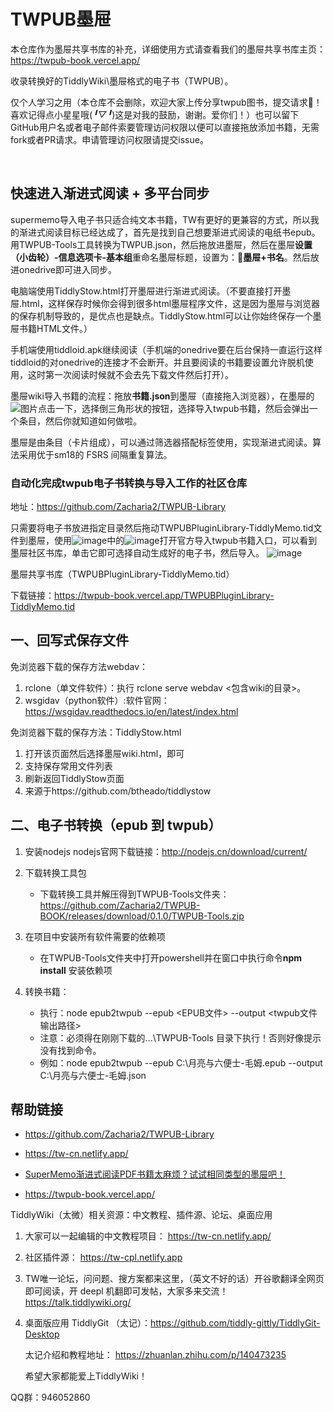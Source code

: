 # TWPUB墨屉

本仓库作为墨屉共享书库的补充，详细使用方式请查看我们的墨屉共享书库主页：https://twpub-book.vercel.app/

收录转换好的TiddlyWiki\墨屉格式的电子书（TWPUB）。



仅个人学习之用（本仓库不会删除，欢迎大家上传分享twpub图书，提交请求🙂！ 喜欢记得点小星星哦(*╹▽╹*)这是对我的鼓励，谢谢。爱你们！）也可以留下GitHub用户名或者电子邮件索要管理访问权限以便可以直接拖放添加书籍，无需fork或者PR请求。申请管理访问权限请提交issue。

<br>

## 快速进入渐进式阅读 + 多平台同步
supermemo导入电子书只适合纯文本书籍，TW有更好的更兼容的方式，所以我的渐进式阅读目标已经达成了，首先是找到自己想要渐进式阅读的电纸书epub。用TWPUB-Tools工具转换为TWPUB.json，然后拖放进墨屉，然后在墨屉**设置（小齿轮）-信息选项卡-基本组**重命名墨屉标题，设置为：**🦑墨屉+书名**。然后放进onedrive即可进入同步。

电脑端使用TiddlyStow.html打开墨屉进行渐进式阅读。（不要直接打开墨屉.html，这样保存时候你会得到很多html墨屉程序文件，这是因为墨屉与浏览器的保存机制导致的，是优点也是缺点。TiddlyStow.html可以让你始终保存一个墨屉书籍HTML文件。）

手机端使用tiddloid.apk继续阅读（手机端的onedrive要在后台保持一直运行这样tiddloid的对onedrive的连接才不会断开。并且要阅读的书籍要设置允许脱机使用，这时第一次阅读时候就不会去先下载文件然后打开）。

墨屉wiki导入书籍的流程：拖放**书籍.json**到墨屉（直接拖入浏览器），在墨屉的![图片](https://user-images.githubusercontent.com/32425955/166909870-f4871de5-c2f3-4c58-b7e4-cec6aeb66b0d.png)点击一下，选择倒三角形状的按钮，选择导入twpub书籍，然后会弹出一个条目，然后你就知道如何做啦。

墨屉是由条目（卡片组成），可以通过筛选器搭配标签使用，实现渐进式阅读。算法采用优于sm18的 FSRS 间隔重复算法。

### 自动化完成twpub电子书转换与导入工作的社区仓库
地址：https://github.com/Zacharia2/TWPUB-Library

只需要将电子书放进指定目录然后拖动TWPUBPluginLibrary-TiddlyMemo.tid文件到墨屉，使用![image](https://user-images.githubusercontent.com/32425955/169266021-6373981d-582a-4ad1-ad6b-2311c8c2abb8.png)中的![image](https://user-images.githubusercontent.com/32425955/169266047-e179cc38-8afe-4b5e-b011-6ef1e8c014bc.png)打开官方导入twpub书籍入口，可以看到墨屉社区书库，单击它即可选择自动生成好的电子书，然后导入。
![image](https://user-images.githubusercontent.com/32425955/169266515-2ead413a-5855-47ea-aed3-e879d72ecf13.png)


墨屉共享书库（TWPUBPluginLibrary-TiddlyMemo.tid）

下载链接：https://twpub-book.vercel.app/TWPUBPluginLibrary-TiddlyMemo.tid


## 一、回写式保存文件

免浏览器下载的保存方法webdav：
1. rclone（单文件软件）：执行 rclone serve webdav <包含wiki的目录>。
2. wsgidav（python软件）:软件官网：https://wsgidav.readthedocs.io/en/latest/index.html


免浏览器下载的保存方法：TiddlyStow.html
1. 打开该页面然后选择墨屉wiki.html，即可
2. 支持保存常用文件列表
3. 刷新返回TiddlyStow页面
4. 来源于https://github.com/btheado/tiddlystow



## 二、电子书转换（epub 到 twpub）

1. 安装nodejs
   nodejs官网下载链接：http://nodejs.cn/download/current/

2. 下载转换工具包
   
   - 下载转换工具并解压得到TWPUB-Tools文件夹：https://github.com/Zacharia2/TWPUB-BOOK/releases/download/0.1.0/TWPUB-Tools.zip

3. 在项目中安装所有软件需要的依赖项
   
   - 在TWPUB-Tools文件夹中打开powershell并在窗口中执行命令**npm install** 安装依赖项

4. 转换书籍：
    - 执行：node epub2twpub --epub <EPUB文件> --output <twpub文件输出路径>
    - 注意：必须得在刚刚下载的...\TWPUB-Tools 目录下执行！否则好像提示没有找到命令。
    - 例如：node epub2twpub --epub C:\月亮与六便士-毛姆.epub --output C:\月亮与六便士-毛姆.json



## 帮助链接

- https://github.com/Zacharia2/TWPUB-Library

- https://tw-cn.netlify.app/

- [SuperMemo渐进式阅读PDF书籍太麻烦？试试相同类型的墨屉吧！](https://www.bilibili.com/read/cv16649634)
- https://twpub-book.vercel.app/





TiddlyWiki（太微）相关资源：中文教程、插件源、论坛、桌面应用
1. 大家可以一起编辑的中文教程项目： https://tw-cn.netlify.app/
2. 社区插件源： https://tw-cpl.netlify.app
3. TW唯一论坛，问问题、搜方案都来这里，（英文不好的话）开谷歌翻译全网页即可阅读，开 deepl 机翻即可发帖，大家多来交流！ https://talk.tiddlywiki.org/
4. 桌面版应用 TiddlyGit （太记）：https://github.com/tiddly-gittly/TiddlyGit-Desktop

   太记介绍和教程地址： https://zhuanlan.zhihu.com/p/140473235
   
   希望大家都能爱上TiddlyWiki！

QQ群：946052860
